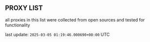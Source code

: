 ## PROXY LIST

all proxies in this list were collected from open sources and tested for functionality

last update: `2025-03-05 01:19:46.000690+00:00` UTC